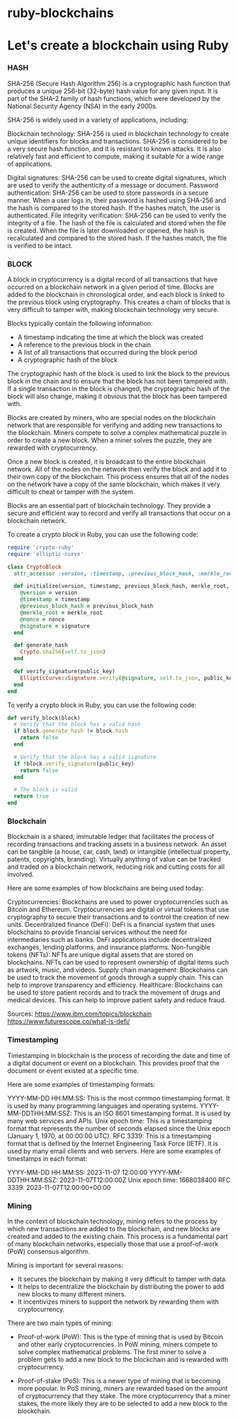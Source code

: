# ruby-blockchains

# Let's create a blockchain using Ruby

### HASH

SHA-256 (Secure Hash Algorithm 256) is a cryptographic hash function that produces a unique 256-bit (32-byte) hash value for any given input. It is part of the SHA-2 family of hash functions, which were developed by the National Security Agency (NSA) in the early 2000s.

SHA-256 is widely used in a variety of applications, including:

Blockchain technology: SHA-256 is used in blockchain technology to create unique identifiers for blocks and transactions.
SHA-256 is considered to be a very secure hash function, and it is resistant to known attacks. It is also relatively fast and efficient to compute, making it suitable for a wide range of applications.

Digital signatures: SHA-256 can be used to create digital signatures, which are used to verify the authenticity of a message or document.
Password authentication: SHA-256 can be used to store passwords in a secure manner. When a user logs in, their password is hashed using SHA-256 and the hash is compared to the stored hash. If the hashes match, the user is authenticated.
File integrity verification: SHA-256 can be used to verify the integrity of a file. The hash of the file is calculated and stored when the file is created. When the file is later downloaded or opened, the hash is recalculated and compared to the stored hash. If the hashes match, the file is verified to be intact.

### BLOCK

A block in cryptocurrency is a digital record of all transactions that have occurred on a blockchain network in a given period of time. Blocks are added to the blockchain in chronological order, and each block is linked to the previous block using cryptography. This creates a chain of blocks that is very difficult to tamper with, making blockchain technology very secure.

Blocks typically contain the following information:

+ A timestamp indicating the time at which the block was created
+ A reference to the previous block in the chain
+ A list of all transactions that occurred during the block period
+ A cryptographic hash of the block

The cryptographic hash of the block is used to link the block to the previous block in the chain and to ensure that the block has not been tampered with. If a single transaction in the block is changed, the cryptographic hash of the block will also change, making it obvious that the block has been tampered with.

Blocks are created by miners, who are special nodes on the blockchain network that are responsible for verifying and adding new transactions to the blockchain. Miners compete to solve a complex mathematical puzzle in order to create a new block. When a miner solves the puzzle, they are rewarded with cryptocurrency.

Once a new block is created, it is broadcast to the entire blockchain network. All of the nodes on the network then verify the block and add it to their own copy of the blockchain. This process ensures that all of the nodes on the network have a copy of the same blockchain, which makes it very difficult to cheat or tamper with the system.

Blocks are an essential part of blockchain technology. They provide a secure and efficient way to record and verify all transactions that occur on a blockchain network.


To create a crypto block in Ruby, you can use the following code:

```ruby
require 'crypto-ruby'
require 'elliptic-curve'

class CryptoBlock
  attr_accessor :version, :timestamp, :previous_block_hash, :merkle_root, :nonce, :signature

  def initialize(version, timestamp, previous_block_hash, merkle_root, nonce, signature)
    @version = version
    @timestamp = timestamp
    @previous_block_hash = previous_block_hash
    @merkle_root = merkle_root
    @nonce = nonce
    @signature = signature
  end

  def generate_hash
    Crypto.sha256(self.to_json)
  end

  def verify_signature(public_key)
    EllipticCurve::Signature.verify(@signature, self.to_json, public_key)
  end
end

```
To verify a crypto block in Ruby, you can use the following code:

```Ruby
def verify_block(block)
  # Verify that the block has a valid hash
  if block.generate_hash != block.hash
    return false
  end

  # Verify that the block has a valid signature
  if !block.verify_signature(public_key)
    return false
  end

  # The block is valid
  return true
end

```


### Blockchain

Blockchain is a shared, immutable ledger that facilitates the process of recording transactions and tracking assets in a business network. An asset can be tangible (a house, car, cash, land) or intangible (intellectual property, patents, copyrights, branding). Virtually anything of value can be tracked and traded on a blockchain network, reducing risk and cutting costs for all involved.

Here are some examples of how blockchains are being used today:

Cryptocurrencies: Blockchains are used to power cryptocurrencies such as Bitcoin and Ethereum. Cryptocurrencies are digital or virtual tokens that use cryptography to secure their transactions and to control the creation of new units.
Decentralized finance (DeFi): DeFi is a financial system that uses blockchains to provide financial services without the need for intermediaries such as banks. DeFi applications include decentralized exchanges, lending platforms, and insurance platforms.
Non-fungible tokens (NFTs): NFTs are unique digital assets that are stored on blockchains. NFTs can be used to represent ownership of digital items such as artwork, music, and videos.
Supply chain management: Blockchains can be used to track the movement of goods through a supply chain. This can help to improve transparency and efficiency.
Healthcare: Blockchains can be used to store patient records and to track the movement of drugs and medical devices. This can help to improve patient safety and reduce fraud.


Sources:
https://www.ibm.com/topics/blockchain
https://www.futurescope.co/what-is-defi/

### Timestamping

Timestamping in blockchain is the process of recording the date and time of a digital document or event on a blockchain. This provides proof that the document or event existed at a specific time.



Here are some examples of timestamping formats:

YYYY-MM-DD HH:MM:SS: This is the most common timestamping format. It is used by many programming languages and operating systems.
YYYY-MM-DDTHH:MM:SSZ: This is an ISO 8601 timestamping format. It is used by many web services and APIs.
Unix epoch time: This is a timestamping format that represents the number of seconds elapsed since the Unix epoch (January 1, 1970, at 00:00:00 UTC).
RFC 3339: This is a timestamping format that is defined by the Internet Engineering Task Force (IETF). It is used by many email clients and web servers.
Here are some examples of timestamps in each format:

YYYY-MM-DD HH:MM:SS: 2023-11-07 12:00:00
YYYY-MM-DDTHH:MM:SSZ: 2023-11-07T12:00:00Z
Unix epoch time: 1668038400
RFC 3339: 2023-11-07T12:00:00+00:00


### Mining 

In the context of blockchain technology, mining refers to the process by which new transactions are added to the blockchain, and new blocks are created and added to the existing chain. This process is a fundamental part of many blockchain networks, especially those that use a proof-of-work (PoW) consensus algorithm.

Mining is important for several reasons:

+ It secures the blockchain by making it very difficult to tamper with data.
+ It helps to decentralize the blockchain by distributing the power to add new blocks to many different miners.
+ It incentivizes miners to support the network by rewarding them with cryptocurrency.

There are two main types of mining:

+ Proof-of-work (PoW): This is the type of mining that is used by Bitcoin and other early cryptocurrencies. In PoW mining, miners compete to solve complex mathematical problems. The first miner to solve a problem gets to add a new block to the blockchain and is rewarded with cryptocurrency.

+ Proof-of-stake (PoS): This is a newer type of mining that is becoming more popular. In PoS mining, miners are rewarded based on the amount of cryptocurrency that they stake. The more cryptocurrency that a miner stakes, the more likely they are to be selected to add a new block to the blockchain.
